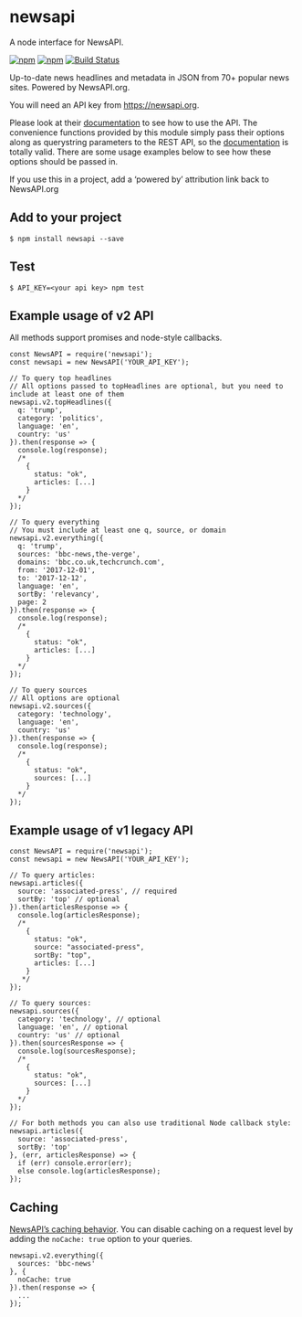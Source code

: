 newsapi
=======

A node interface for NewsAPI.

[![npm](https://img.shields.io/npm/v/newsapi.svg)](https://www.npmjs.com/package/newsapi) [![npm](https://img.shields.io/npm/dt/newsapi.svg)](https://www.npmjs.com/package/newsapi) [![Build Status](https://travis-ci.org/bzarras/newsapi.svg?branch=master)](https://travis-ci.org/bzarras/newsapi)

Up-to-date news headlines and metadata in JSON from 70+ popular news sites. Powered by NewsAPI.org.

You will need an API key from <https://newsapi.org>.

Please look at their [documentation](https://newsapi.org/docs) to see how to use the API. The convenience functions provided by this module simply pass their options along as querystring parameters to the REST API, so the [documentation](https://newsapi.org/docs) is totally valid. There are some usage examples below to see how these options should be passed in.

If you use this in a project, add a ‘powered by’ attribution link back to NewsAPI.org

Add to your project
-------------------

    $ npm install newsapi --save

Test
----

    $ API_KEY=<your api key> npm test

Example usage of v2 API
-----------------------

All methods support promises and node-style callbacks.

    const NewsAPI = require('newsapi');
    const newsapi = new NewsAPI('YOUR_API_KEY');

    // To query top headlines
    // All options passed to topHeadlines are optional, but you need to include at least one of them
    newsapi.v2.topHeadlines({
      q: 'trump',
      category: 'politics',
      language: 'en',
      country: 'us'
    }).then(response => {
      console.log(response);
      /*
        {
          status: "ok",
          articles: [...]
        }
      */
    });

    // To query everything
    // You must include at least one q, source, or domain
    newsapi.v2.everything({
      q: 'trump',
      sources: 'bbc-news,the-verge',
      domains: 'bbc.co.uk,techcrunch.com',
      from: '2017-12-01',
      to: '2017-12-12',
      language: 'en',
      sortBy: 'relevancy',
      page: 2
    }).then(response => {
      console.log(response);
      /*
        {
          status: "ok",
          articles: [...]
        }
      */
    });

    // To query sources
    // All options are optional
    newsapi.v2.sources({
      category: 'technology',
      language: 'en',
      country: 'us'
    }).then(response => {
      console.log(response);
      /*
        {
          status: "ok",
          sources: [...]
        }
      */
    });

Example usage of v1 legacy API
------------------------------

    const NewsAPI = require('newsapi');
    const newsapi = new NewsAPI('YOUR_API_KEY');

    // To query articles:
    newsapi.articles({
      source: 'associated-press', // required
      sortBy: 'top' // optional
    }).then(articlesResponse => {
      console.log(articlesResponse);
      /*
        {
          status: "ok",
          source: "associated-press",
          sortBy: "top",
          articles: [...]
        }
       */
    });

    // To query sources:
    newsapi.sources({
      category: 'technology', // optional
      language: 'en', // optional
      country: 'us' // optional
    }).then(sourcesResponse => {
      console.log(sourcesResponse);
      /*
        {
          status: "ok",
          sources: [...]
        }
      */
    });

    // For both methods you can also use traditional Node callback style:
    newsapi.articles({
      source: 'associated-press',
      sortBy: 'top'
    }, (err, articlesResponse) => {
      if (err) console.error(err);
      else console.log(articlesResponse);
    });

Caching
-------

[NewsAPI’s caching behavior](https://newsapi.org/docs/caching). You can disable caching on a request level by adding the `noCache: true` option to your queries.

    newsapi.v2.everything({
      sources: 'bbc-news'
    }, {
      noCache: true
    }).then(response => {
      ...
    });
